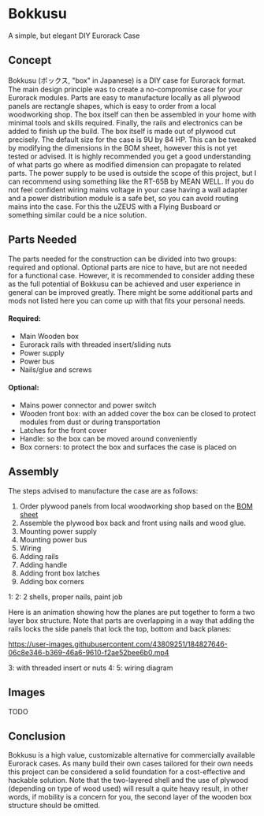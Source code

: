 # Bokkusu
A simple, but elegant DIY Eurorack Case

## Concept
Bokkusu (ボックス, "box" in Japanese) is a DIY case for Eurorack format. The main design principle was to create a no-compromise case for your Eurorack modules. Parts are easy to manufacture locally as all plywood panels are rectangle shapes, which is easy to order from a local woodworking shop. The box itself can then be assembled in your home with minimal tools and skills required. Finally, the rails and electronics can be added to finish up the build.
The box itself is made out of plywood cut precisely. The default size for the case is 9U by 84 HP. This can be tweaked by modifying the dimensions in the BOM sheet, however this is not yet tested or advised. It is highly recommended you get a good understanding of what parts go where as modified dimension can propagate to related parts.
The power supply to be used is outside the scope of this project, but I can recommend using something like the RT-65B by MEAN WELL. If you do not feel confident wiring mains voltage in your case having a wall adapter and a power distribution module is a safe bet, so you can avoid routing mains into the case. For this the uZEUS with a Flying Busboard or something similar could be a nice solution.

## Parts Needed
The parts needed for the construction can be divided into two groups: required and optional. Optional parts are nice to have, but are not needed for a functional case. However, it is recommended to consider adding these as the full potential of Bokkusu can be achieved and user experience in general can be improved greatly. There might be some additional parts and mods not listed here you can come up with that fits your personal needs.

#### Required:
- Main Wooden box
- Eurorack rails with threaded insert/sliding nuts
- Power supply
- Power bus
- Nails/glue and screws

#### Optional:
- Mains power connector and power switch
- Wooden front box: with an added cover the box can be closed to protect modules from dust or during transportation
- Latches for the front cover
- Handle: so the box can be moved around conveniently
- Box corners: to protect the box and surfaces the case is placed on


## Assembly
The steps advised to manufacture the case are as follows:
1. Order plywood panels from local woodworking shop based on the [BOM sheet]()
2. Assemble the plywood box back and front using nails and wood glue.
3. Mounting power supply
4. Mounting power bus
5. Wiring
6. Adding rails
7. Adding handle
8. Adding front box latches
9. Adding box corners


1: 
2: 2 shells, proper nails, paint job

Here is an animation showing how the planes are put together to form a two layer box structure. Note that parts are overlapping in a way that adding the rails locks the side panels that lock the top, bottom and back planes:

https://user-images.githubusercontent.com/43809251/184827646-06c8e346-b369-46a6-9610-f2ae52bee6b0.mp4

3: with threaded insert or nuts
4:
5: wiring diagram



## Images
TODO

## Conclusion
Bokkusu is a high value, customizable alternative for commercially available Eurorack cases. As many build their own cases tailored for their own needs this project can be considered a solid foundation for a cost-effective and hackable solution.
Note that the two-layered shell and the use of plywood (depending on type of wood used) will result a quite heavy result, in other words, if mobility is a concern for you, the second layer of the wooden box structure should be omitted.